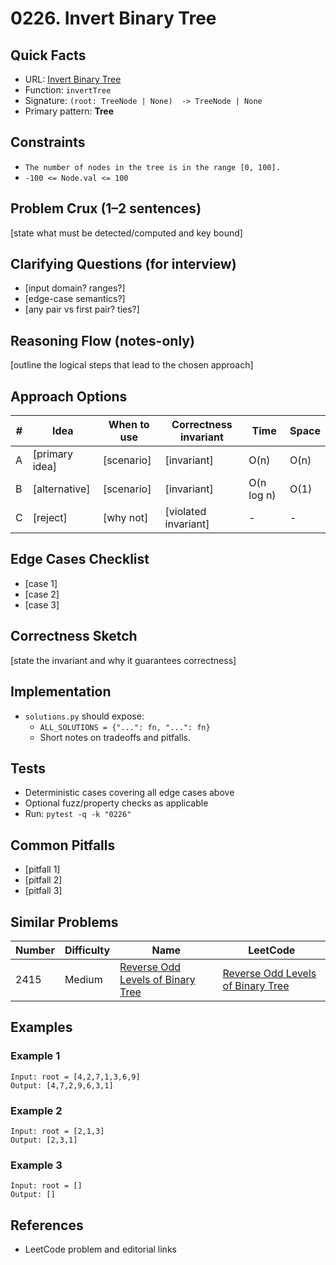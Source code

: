 # 0226. Invert Binary Tree

## Quick Facts

- URL: [Invert Binary Tree](https://leetcode.com/problems/invert-binary-tree/)
- Function: `invertTree`
- Signature: `(root: TreeNode | None)  -> TreeNode | None`
- Primary pattern: **Tree**

## Constraints

- `The number of nodes in the tree is in the range [0, 100].`
- `-100 <= Node.val <= 100`

## Problem Crux (1–2 sentences)

[state what must be detected/computed and key bound]

## Clarifying Questions (for interview)

- [input domain? ranges?]
- [edge-case semantics?]
- [any pair vs first pair? ties?]

## Reasoning Flow (notes-only)

[outline the logical steps that lead to the chosen approach]

## Approach Options

| # | Idea | When to use | Correctness invariant | Time | Space |
|---|------|-------------|-----------------------|------|-------|
| A | [primary idea] | [scenario] | [invariant] | O(n) | O(n) |
| B | [alternative] | [scenario] | [invariant] | O(n log n) | O(1) |
| C | [reject] | [why not] | [violated invariant] | - | - |

## Edge Cases Checklist

- [case 1]
- [case 2]
- [case 3]

## Correctness Sketch

[state the invariant and why it guarantees correctness]

## Implementation

- `solutions.py` should expose:
  - `ALL_SOLUTIONS = {"...": fn, "...": fn}`
  - Short notes on tradeoffs and pitfalls.

## Tests

- Deterministic cases covering all edge cases above
- Optional fuzz/property checks as applicable
- Run: `pytest -q -k "0226"`

## Common Pitfalls

- [pitfall 1]
- [pitfall 2]
- [pitfall 3]

## Similar Problems

| Number | Difficulty | Name | LeetCode |
|---|---|---|---|
| 2415 | Medium | [Reverse Odd Levels of Binary Tree](../2415-reverse-odd-levels-of-binary-tree/readme.md) | [Reverse Odd Levels of Binary Tree](https://leetcode.com/problems/reverse-odd-levels-of-binary-tree/) |

## Examples

### Example 1

```text
Input: root = [4,2,7,1,3,6,9]
Output: [4,7,2,9,6,3,1]
```

### Example 2

```text
Input: root = [2,1,3]
Output: [2,3,1]
```

### Example 3

```text
Input: root = []
Output: []
```

## References

- LeetCode problem and editorial links
